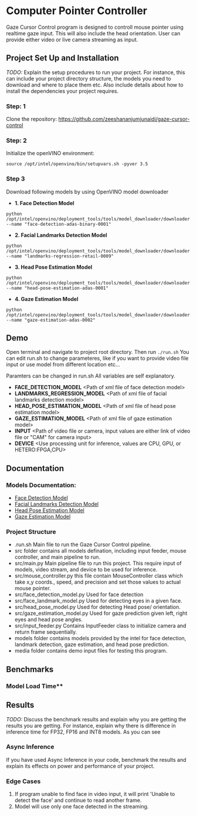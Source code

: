# Computer Pointer Controller

Gaze Cursor Control program is designed to controll mouse pointer using realtime gaze input. This will also include the head orientation. User can provide either video or live camera streaming as input.

## Project Set Up and Installation
*TODO:* Explain the setup procedures to run your project. For instance, this can include your project directory structure, the models you need to download and where to place them etc. Also include details about how to install the dependencies your project requires.
### Step: 1
Clone the repository: https://github.com/zeeshananjumjunaidi/gaze-cursor-control
### Step: 2
Initialize the openVINO environment:
```
source /opt/intel/openvino/bin/setupvars.sh -pyver 3.5
```
### Step 3
Download following models by using OpenVINO model downloader

- **1. Face Detection Model**
```
python /opt/intel/openvino/deployment_tools/tools/model_downloader/downloader.py --name "face-detection-adas-binary-0001"
```
- **2. Facial Landmarks Detection Model**
```
python /opt/intel/openvino/deployment_tools/tools/model_downloader/downloader.py --name "landmarks-regression-retail-0009"
```
- **3. Head Pose Estimation Model**
```
python /opt/intel/openvino/deployment_tools/tools/model_downloader/downloader.py --name "head-pose-estimation-adas-0001"
```
- **4. Gaze Estimation Model**
```
python /opt/intel/openvino/deployment_tools/tools/model_downloader/downloader.py --name "gaze-estimation-adas-0002"
```

## Demo

Open terminal and navigate to project root directory.
Then run ```./run.sh```
You can edit run.sh to change parameteres, like if you want to provide video file input or use model from different location etc...

Paramters can be changed in run.sh
All variables are self explanatory.

- **FACE_DETECTION_MODEL** \<Path of xml file of face detection model>
- **LANDMARKS_REGRESSION_MODEL** \<Path of xml file of facial landmarks detection model>
- **HEAD_POSE_ESTIMATION_MODEL** \<Path of xml file of head pose estimation model>
- **GAZE_ESTIMATION_MODEL** \<Path of xml file of gaze estimation model>
- **INPUT** \<Path of video file or camera, input values are either link of video file or "CAM" for camera input> 
- **DEVICE** \<Use processing unit for inference, values are CPU, GPU, or HETERO:FPGA,CPU>

## Documentation


### Models Documentation:
- [Face Detection Model](https://docs.openvinotoolkit.org/latest/_models_intel_face_detection_adas_binary_0001_description_face_detection_adas_binary_0001.html)
- [Facial Landmarks Detection Model](https://docs.openvinotoolkit.org/latest/_models_intel_landmarks_regression_retail_0009_description_landmarks_regression_retail_0009.html)
- [Head Pose Estimation Model](https://docs.openvinotoolkit.org/latest/_models_intel_head_pose_estimation_adas_0001_description_head_pose_estimation_adas_0001.html)
- [Gaze Estimation Model](https://docs.openvinotoolkit.org/latest/_models_intel_gaze_estimation_adas_0002_description_gaze_estimation_adas_0002.html)

### Project Structure

- .run.sh Main file to run the Gaze Cursor Control pipeline. 
- src folder contains all models defination, including input feeder, mouse controller, and main pipeline to run.
- src/main.py Main pipeline file to run this project. This require input of models, video stream, and device to be used for inference.
- src/mouse_controller.py this file contain MouseController class which take x,y coords., speed, and precision and set those values to actual mouse pointer.
- src/face_detection_model.py Used for face detection
- src/face_landmark_model.py Used for detecting eyes in a given face.
- src/head_pose_model.py Used for detecting Head pose/ orientation.
- src/gaze_estimation_model.py Used for gaze prediction given left, right eyes and head pose angles.
- src/input_feeder.py Contains InputFeeder class to initialize camera and return frame sequentially.
- models folder contains models provided by the intel for face detection, landmark detection, gaze estimation, and head pose prediction.
- media folder contains demo input files for testing this program.

## Benchmarks

### Model Load Time** <br/> 






## Results
*TODO:* Discuss the benchmark results and explain why you are getting the results you are getting. For instance, explain why there is difference in inference time for FP32, FP16 and INT8 models.
As you can see 

### Async Inference
If you have used Async Inference in your code, benchmark the results and explain its effects on power and performance of your project.

### Edge Cases
1. If program unable to find face in video input, it will print 'Unable to detect the face' and continue to read another frame.
2. Model will use only one face detected in the streaming.
